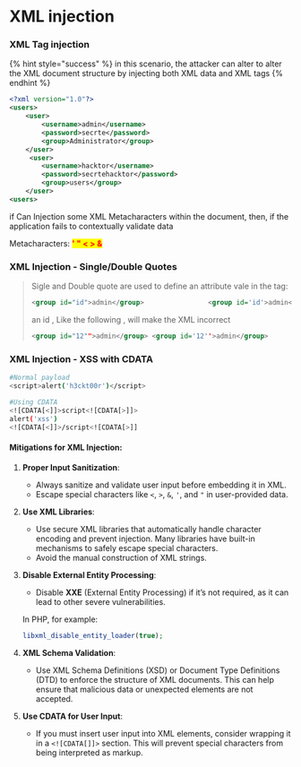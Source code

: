 # XML injection

### XML Tag injection

{% hint style="success" %}
in this scenario, the attacker can alter to alter the XML document structure by injecting both XML data and XML tags
{% endhint %}

```xml
<?xml version="1.0"?>
<users>
    <user>
        <username>admin</username>
        <password>secrte</password>
        <group>Administrator</group>
    </user>
     <user>
        <username>hacktor</username>
        <password>secrtehacktor</password>
        <group>users</group>
    </user>
<users>
```

if Can Injection some XML Metacharacters within the document, then, if the application fails to contextually validate data&#x20;

Metacharacters: <mark style="color:red;">**' " < > &**</mark>

### XML Injection - Single/Double Quotes

> Sigle and Double quote are used to define an attribute vale in the tag:
>
> ```xml
> <group id="id">admin</group>                <group id='id'>admin</group>
> ```
>
> an id , Like the following , will make the XML incorrect
>
> ```xml
> <group id="12"">admin</group> <group id='12''>admin</group>
> ```

### XML Injection - XSS with CDATA

```bash
#Normal payload
<script>alert('h3ckt00r')</script>

#Using CDATA
<![CDATA[<]]>script<![CDATA[>]]>
alert('xss')
<![CDATA[<]]>/script<![CDATA[>]]
```





#### Mitigations for XML Injection:

1. **Proper Input Sanitization**:
   * Always sanitize and validate user input before embedding it in XML.
   * Escape special characters like `<`, `>`, `&`, `'`, and `"` in user-provided data.
2. **Use XML Libraries**:
   * Use secure XML libraries that automatically handle character encoding and prevent injection. Many libraries have built-in mechanisms to safely escape special characters.
   * Avoid the manual construction of XML strings.
3.  **Disable External Entity Processing**:

    * Disable **XXE** (External Entity Processing) if it’s not required, as it can lead to other severe vulnerabilities.

    In PHP, for example:

    ```php
    libxml_disable_entity_loader(true);
    ```
4. **XML Schema Validation**:
   * Use XML Schema Definitions (XSD) or Document Type Definitions (DTD) to enforce the structure of XML documents. This can help ensure that malicious data or unexpected elements are not accepted.
5. **Use CDATA for User Input**:
   * If you must insert user input into XML elements, consider wrapping it in a `<![CDATA[]]>` section. This will prevent special characters from being interpreted as markup.
